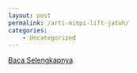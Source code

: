 ```yaml
---
layout: post
permalink: /arti-mimpi-lift-jatuh/
categories:
    - Uncategorized
---
```


[Baca Selengkapnya](/08)
